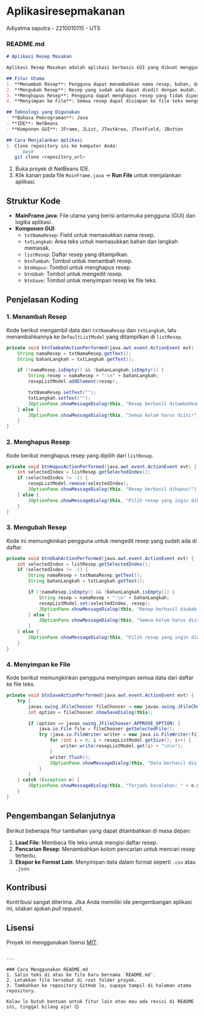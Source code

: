 # Aplikasiresepmakanan
 Adiyatma saputra - 2210010115 - UTS


### **README.md**

```markdown
# Aplikasi Resep Masakan

Aplikasi Resep Masakan adalah aplikasi berbasis GUI yang dibuat menggunakan Java dan NetBeans. Aplikasi ini dirancang untuk membantu pengguna menyimpan, mengelola, dan menyimpan resep masakan ke file teks. Aplikasi ini memanfaatkan konsep Pemrograman Berorientasi Objek (OOP) dan berbagai komponen GUI.

## Fitur Utama
1. **Menambah Resep**: Pengguna dapat menambahkan nama resep, bahan, dan langkah-langkah memasak.
2. **Mengubah Resep**: Resep yang sudah ada dapat diedit dengan mudah.
3. **Menghapus Resep**: Pengguna dapat menghapus resep yang tidak diperlukan.
4. **Menyimpan ke File**: Semua resep dapat disimpan ke file teks menggunakan fitur save.

## Teknologi yang Digunakan
- **Bahasa Pemrograman**: Java
- **IDE**: NetBeans
- **Komponen GUI**: JFrame, JList, JTextArea, JTextField, JButton

## Cara Menjalankan Aplikasi
1. Clone repository ini ke komputer Anda:
   ```bash
   git clone <repository_url>
   ```
2. Buka proyek di NetBeans IDE.
3. Klik kanan pada file `MainFrame.java` → **Run File** untuk menjalankan aplikasi.

## Struktur Kode
- **MainFrame.java**: 
  File utama yang berisi antarmuka pengguna (GUI) dan logika aplikasi.
- **Komponen GUI**:
  - `txtNamaResep`: Field untuk memasukkan nama resep.
  - `txtLangkah`: Area teks untuk memasukkan bahan dan langkah memasak.
  - `listResep`: Daftar resep yang ditampilkan.
  - `btnTambah`: Tombol untuk menambah resep.
  - `btnHapus`: Tombol untuk menghapus resep.
  - `btnUbah`: Tombol untuk mengedit resep.
  - `btnSave`: Tombol untuk menyimpan resep ke file teks.

## Penjelasan Koding
### 1. **Menambah Resep**
Kode berikut mengambil data dari `txtNamaResep` dan `txtLangkah`, lalu menambahkannya ke `DefaultListModel` yang ditampilkan di `listResep`.
```java
private void btnTambahActionPerformed(java.awt.event.ActionEvent evt) {
    String namaResep = txtNamaResep.getText();
    String bahanLangkah = txtLangkah.getText();

    if (!namaResep.isEmpty() && !bahanLangkah.isEmpty()) {
        String resep = namaResep + ":\n" + bahanLangkah;
        resepListModel.addElement(resep);

        txtNamaResep.setText("");
        txtLangkah.setText("");
        JOptionPane.showMessageDialog(this, "Resep berhasil ditambahkan!");
    } else {
        JOptionPane.showMessageDialog(this, "Semua kolom harus diisi!");
    }
}
```

### 2. **Menghapus Resep**
Kode berikut menghapus resep yang dipilih dari `listResep`.
```java
private void btnHapusActionPerformed(java.awt.event.ActionEvent evt) {
    int selectedIndex = listResep.getSelectedIndex();
    if (selectedIndex != -1) {
        resepListModel.remove(selectedIndex);
        JOptionPane.showMessageDialog(this, "Resep berhasil dihapus!");
    } else {
        JOptionPane.showMessageDialog(this, "Pilih resep yang ingin dihapus!");
    }
}
```

### 3. **Mengubah Resep**
Kode ini memungkinkan pengguna untuk mengedit resep yang sudah ada di daftar.
```java
private void btnUbahActionPerformed(java.awt.event.ActionEvent evt) {
    int selectedIndex = listResep.getSelectedIndex();
    if (selectedIndex != -1) {
        String namaResep = txtNamaResep.getText();
        String bahanLangkah = txtLangkah.getText();

        if (!namaResep.isEmpty() && !bahanLangkah.isEmpty()) {
            String resep = namaResep + ":\n" + bahanLangkah;
            resepListModel.set(selectedIndex, resep);
            JOptionPane.showMessageDialog(this, "Resep berhasil diubah!");
        } else {
            JOptionPane.showMessageDialog(this, "Semua kolom harus diisi!");
        }
    } else {
        JOptionPane.showMessageDialog(this, "Pilih resep yang ingin diubah!");
    }
}
```

### 4. **Menyimpan ke File**
Kode berikut memungkinkan pengguna menyimpan semua data dari daftar ke file teks.
```java
private void btnSaveActionPerformed(java.awt.event.ActionEvent evt) {
    try {
        javax.swing.JFileChooser fileChooser = new javax.swing.JFileChooser();
        int option = fileChooser.showSaveDialog(this);

        if (option == javax.swing.JFileChooser.APPROVE_OPTION) {
            java.io.File file = fileChooser.getSelectedFile();
            try (java.io.FileWriter writer = new java.io.FileWriter(file)) {
                for (int i = 0; i < resepListModel.getSize(); i++) {
                    writer.write(resepListModel.get(i) + "\n\n");
                }
                writer.flush();
                JOptionPane.showMessageDialog(this, "Data berhasil disimpan ke file!");
            }
        }
    } catch (Exception e) {
        JOptionPane.showMessageDialog(this, "Terjadi kesalahan: " + e.getMessage(), "Error", JOptionPane.ERROR_MESSAGE);
    }
}
```

## Pengembangan Selanjutnya
Berikut beberapa fitur tambahan yang dapat ditambahkan di masa depan:
1. **Load File**: Membaca file teks untuk mengisi daftar resep.
2. **Pencarian Resep**: Menambahkan kolom pencarian untuk mencari resep tertentu.
3. **Ekspor ke Format Lain**: Menyimpan data dalam format seperti `.csv` atau `.json`.

## Kontribusi
Kontribusi sangat diterima. Jika Anda memiliki ide pengembangan aplikasi ini, silakan ajukan *pull request*.

## Lisensi
Proyek ini menggunakan lisensi [MIT](LICENSE).
```

---

### Cara Menggunakan README.md
1. Salin teks di atas ke file baru bernama `README.md`.
2. Letakkan file tersebut di root folder proyek.
3. Tambahkan ke repository GitHub lo, supaya tampil di halaman utama repository.

Kalau lo butuh bantuan untuk fitur lain atau mau ada revisi di README ini, tinggal bilang aja! 😊
